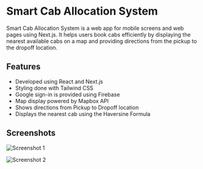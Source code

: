 # Smart Cab Allocation System

Smart Cab Allocation System is a web app for mobile screens and web pages using Next.js. It helps users book cabs efficiently by displaying the nearest available cabs on a map and providing directions from the pickup to the dropoff location.

## Features

- Developed using React and Next.js
- Styling done with Tailwind CSS
- Google sign-in is provided using Firebase
- Map display powered by Mapbox API
- Shows directions from Pickup to Dropoff location
- Displays the nearest cab using the Haversine Formula

## Screenshots

![Screenshot 1](https://github.com/Nakshatra47/SCAS/assets/screenshots/screenshot1.png)

![Screenshot 2](https://github.com/Nakshatra47/SCAS/assets/screenshots/screenshot2.png)


